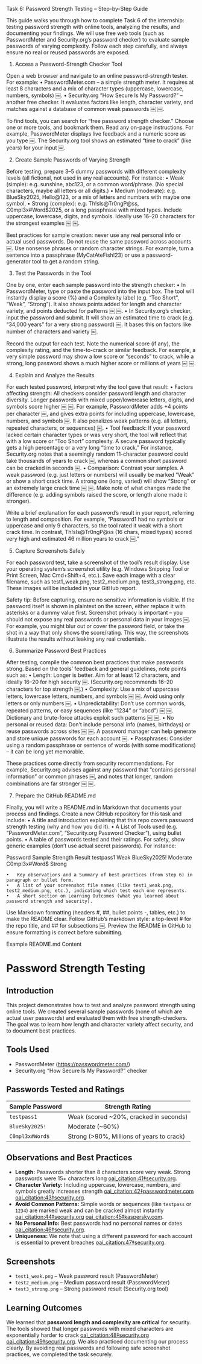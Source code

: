 Task 6: Password Strength Testing – Step-by-Step Guide

This guide walks you through how to complete Task 6 of the internship: testing password strength with online tools, analyzing the results, and documenting your findings. We will use free web tools (such as PasswordMeter and Security.org’s password checker) to evaluate sample passwords of varying complexity. Follow each step carefully, and always ensure no real or reused passwords are exposed.

1. Access a Password-Strength Checker Tool

Open a web browser and navigate to an online password-strength tester. For example:
	•	PasswordMeter.com – a simple strength meter. It requires at least 8 characters and a mix of character types (uppercase, lowercase, numbers, symbols) ￼.
	•	Security.org “How Secure Is My Password?” – another free checker. It evaluates factors like length, character variety, and matches against a database of common weak passwords ￼ ￼.

To find tools, you can search for “free password strength checker.” Choose one or more tools, and bookmark them. Read any on-page instructions. For example, PasswordMeter displays live feedback and a numeric score as you type ￼. The Security.org tool shows an estimated “time to crack” (like years) for your input ￼.

2. Create Sample Passwords of Varying Strength

Before testing, prepare 3–5 dummy passwords with different complexity levels (all fictional, not used in any real accounts). For instance:
	•	Weak (simple): e.g. sunshine, abc123, or a common word/phrase. (No special characters, maybe all letters or all digits.)
	•	Medium (moderate): e.g. BlueSky2025, Hello@123, or a mix of letters and numbers with maybe one symbol.
	•	Strong (complex): e.g. Th!sIs@Tr0ngP@ss, C0mpl3x#Word$2025, or a long passphrase with mixed types. Include uppercase, lowercase, digits, and symbols. Ideally use 16–20 characters for the strongest examples ￼ ￼.

Best practices for sample creation: never use any real personal info or actual used passwords. Do not reuse the same password across accounts ￼. Use nonsense phrases or random character strings. For example, turn a sentence into a passphrase (MyCatAteFish!23) or use a password-generator tool to get a random string.

3. Test the Passwords in the Tool

One by one, enter each sample password into the strength checker:
	•	In PasswordMeter, type or paste the password into the input box. The tool will instantly display a score (%) and a Complexity label (e.g. “Too Short”, “Weak”, “Strong”). It also shows points added for length and character variety, and points deducted for patterns ￼ ￼.
	•	In Security.org’s checker, input the password and submit. It will show an estimated time to crack (e.g. “34,000 years” for a very strong password) ￼. It bases this on factors like number of characters and variety ￼.

Record the output for each test. Note the numerical score (if any), the complexity rating, and the time-to-crack or similar feedback. For example, a very simple password may show a low score or “seconds” to crack, while a strong, long password shows a much higher score or millions of years ￼ ￼.

4. Explain and Analyze the Results

For each tested password, interpret why the tool gave that result:
	•	Factors affecting strength: All checkers consider password length and character diversity. Longer passwords with mixed upper/lowercase letters, digits, and symbols score higher ￼ ￼. For example, PasswordMeter adds +4 points per character ￼, and gives extra points for including uppercase, lowercase, numbers, and symbols ￼. It also penalizes weak patterns (e.g. all letters, repeated characters, or sequences) ￼.
	•	Tool feedback: If your password lacked certain character types or was very short, the tool will reflect that with a low score or “Too Short” complexity. A secure password typically gets a high percentage or a very long “time to crack.” For instance, Security.org notes that a seemingly random 11-character password could take thousands of years to crack ￼, whereas a common short password can be cracked in seconds ￼.
	•	Comparison: Contrast your samples. A weak password (e.g. just letters or numbers) will usually be marked “Weak” or show a short crack time. A strong one (long, varied) will show “Strong” or an extremely large crack time ￼ ￼. Make note of what changes made the difference (e.g. adding symbols raised the score, or length alone made it stronger).

Write a brief explanation for each password’s result in your report, referring to length and composition. For example, “Password1 had no symbols or uppercase and only 9 characters, so the tool rated it weak with a short crack time. In contrast, Th!sIs@Tr0ngP@ss (16 chars, mixed types) scored very high and estimated 46 million years to crack ￼.”

5. Capture Screenshots Safely

For each password test, take a screenshot of the tool’s result display. Use your operating system’s screenshot utility (e.g. Windows Snipping Tool or Print Screen, Mac Cmd+Shift+4, etc.). Save each image with a clear filename, such as test1_weak.png, test2_medium.png, test3_strong.png, etc. These images will be included in your GitHub report.

Safety tip: Before capturing, ensure no sensitive information is visible. If the password itself is shown in plaintext on the screen, either replace it with asterisks or a dummy value first. Screenshot privacy is important – you should not expose any real passwords or personal data in your images ￼. For example, you might blur out or cover the password field, or take the shot in a way that only shows the score/rating. This way, the screenshots illustrate the results without leaking any real credentials.

6. Summarize Password Best Practices

After testing, compile the common best practices that make passwords strong. Based on the tools’ feedback and general guidelines, note points such as:
	•	Length: Longer is better. Aim for at least 12 characters, and ideally 16–20 for high security ￼. (Security.org recommends 16–20 characters for top strength ￼.)
	•	Complexity: Use a mix of uppercase letters, lowercase letters, numbers, and symbols ￼ ￼. Avoid using only letters or only numbers ￼.
	•	Unpredictability: Don’t use common words, repeated patterns, or easy sequences (like “1234” or “abcd”) ￼ ￼. Dictionary and brute-force attacks exploit such patterns ￼ ￼.
	•	No personal or reused data: Don’t include personal info (names, birthdays) or reuse passwords across sites ￼ ￼. A password manager can help generate and store unique passwords for each account ￼.
	•	Passphrases: Consider using a random passphrase or sentence of words (with some modifications) – it can be long yet memorable.

These practices come directly from security recommendations. For example, Security.org advises against any password that “contains personal information” or common phrases ￼, and notes that longer, random combinations are far stronger ￼ ￼.

7. Prepare the GitHub README.md

Finally, you will write a README.md in Markdown that documents your process and findings. Create a new GitHub repository for this task and include:
	•	A title and introduction explaining that this repo covers password strength testing (why and how you did it).
	•	A List of Tools used (e.g. “PasswordMeter.com”, “Security.org Password Checker”), using bullet points.
	•	A table of passwords tested and their ratings. For safety, show generic examples (don’t use actual secret passwords). For instance:

Password Sample	Strength Result
testpass1	Weak
BlueSky2025!	Moderate
C0mpl3x#Word$	Strong


	•	Key observations and a Summary of best practices (from step 6) in paragraph or bullet form.
	•	A list of your screenshot file names (like test1_weak.png, test2_medium.png, etc.), indicating which test each one represents.
	•	A short section on Learning Outcomes (what you learned about password strength and security).

Use Markdown formatting (headers #, ##, bullet points -, tables, etc.) to make the README clear. Follow GitHub’s markdown style: a top-level # for the repo title, and ## for subsections ￼. Preview the README in GitHub to ensure formatting is correct before submitting.

Example README.md Content

# Password Strength Testing

## Introduction
This project demonstrates how to test and analyze password strength using online tools. We created several sample passwords (none of which are actual user passwords) and evaluated them with free strength-checkers. The goal was to learn how length and character variety affect security, and to document best practices.

## Tools Used
- PasswordMeter (https://passwordmeter.com/)
- Security.org “How Secure Is My Password?” checker

## Passwords Tested and Ratings
| Sample Password   | Strength Rating           |
|-------------------|---------------------------|
| `testpass1`       | Weak (scored ~20%, cracked in seconds) |
| `BlueSky2025!`    | Moderate (~60%)           |
| `C0mpl3x#Word$`   | Strong (>90%,  Millions of years to crack) |

## Observations and Best Practices
- **Length:** Passwords shorter than 8 characters score very weak. Strong passwords were 15+ characters long [oai_citation:41‡security.org](https://www.security.org/how-secure-is-my-password/#:~:text=An%20example%20of%20a%20secure,46%20million%20years%20to%20crack).  
- **Character Variety:** Including uppercase, lowercase, numbers, and symbols greatly increases strength [oai_citation:42‡passwordmeter.com](https://passwordmeter.com/#:~:text=Number%20of%20Characters%20Flat%20%2B%28n) [oai_citation:43‡security.org](https://www.security.org/how-secure-is-my-password/#:~:text=,characters%2C%20with%20unique%20combinations%20instead).  
- **Avoid Common Patterns:** Simple words or sequences (like `testpass` or `1234`) are marked weak and can be cracked almost instantly [oai_citation:44‡security.org](https://www.security.org/how-secure-is-my-password/#:~:text=,most%20common%20passwords) [oai_citation:45‡kaspersky.com](https://www.kaspersky.com/resource-center/definitions/what-is-a-dictionary-attack#:~:text=Dictionary%20attacks%3A%20A%20definition).  
- **No Personal Info:** Best passwords had no personal names or dates [oai_citation:46‡security.org](https://www.security.org/how-secure-is-my-password/#:~:text=,same%20letter%20or%20number%20repeated). 
- **Uniqueness:** We note that using a different password for each account is essential to prevent breaches [oai_citation:47‡security.org](https://www.security.org/how-secure-is-my-password/#:~:text=,ABCD%2C%201234%2C%20etc).
  
## Screenshots
- `test1_weak.png` – Weak password result (PasswordMeter)  
- `test2_medium.png` – Medium password result (PasswordMeter)  
- `test3_strong.png` – Strong password result (Security.org tool)  

## Learning Outcomes
We learned that **password length and complexity are critical** for security. The tools showed that longer passwords with mixed characters are exponentially harder to crack [oai_citation:48‡security.org](https://www.security.org/how-secure-is-my-password/#:~:text=An%20example%20of%20a%20secure,46%20million%20years%20to%20crack) [oai_citation:49‡security.org](https://www.security.org/how-secure-is-my-password/#:~:text=Using%20these%20factors%2C%20the%20tool,computer%2034%2C000%20years%20to%20crack). We also practiced documenting our process clearly. By avoiding real passwords and following safe screenshot practices, we completed the task securely.  
